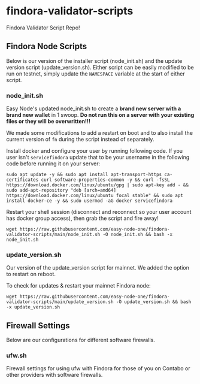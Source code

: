 # findora-validator-scripts
Findora Validator Script Repo!

## Findora Node Scripts
Below is our version of the installer script (node_init.sh) and the update version script (update_version.sh). Either script can be easily modified to be run on testnet, simply update the `NAMESPACE` variable at the start of either script.  

### node_init.sh
Easy Node's updated node_init.sh to create a **brand new server with a brand new wallet** in 1 swoop. **Do not run this on a server with your existing files or they will be overwritten!!!**  

We made some modifications to add a restart on boot and to also install the current version of `fn` during the script instead of separately.  

Install docker and configure your user by running following code. If you user isn't `servicefindora` update that to be your username in the following code before running it on your server:
```text
sudo apt update -y && sudo apt install apt-transport-https ca-certificates curl software-properties-common -y && curl -fsSL https://download.docker.com/linux/ubuntu/gpg | sudo apt-key add - && sudo add-apt-repository "deb [arch=amd64] https://download.docker.com/linux/ubuntu focal stable" && sudo apt install docker-ce -y && sudo usermod -aG docker servicefindora
```

Restart your shell session (disconnect and reconnect so your user account has docker group access), then grab the script and fire away!
```text
wget https://raw.githubusercontent.com/easy-node-one/findora-validator-scripts/main/node_init.sh -O node_init.sh && bash -x node_init.sh
```

### update_version.sh
Our version of the update_version script for mainnet. We added the option to restart on reboot.  

To check for updates & restart your mainnet Findora node:
```text
wget https://raw.githubusercontent.com/easy-node-one/findora-validator-scripts/main/update_version.sh -O update_version.sh && bash -x update_version.sh
```

## Firewall Settings
Below are our configurations for different software firewalls.  

### ufw.sh
Firewall settings for using ufw with Findora for those of you on Contabo or other providers with software firewalls.